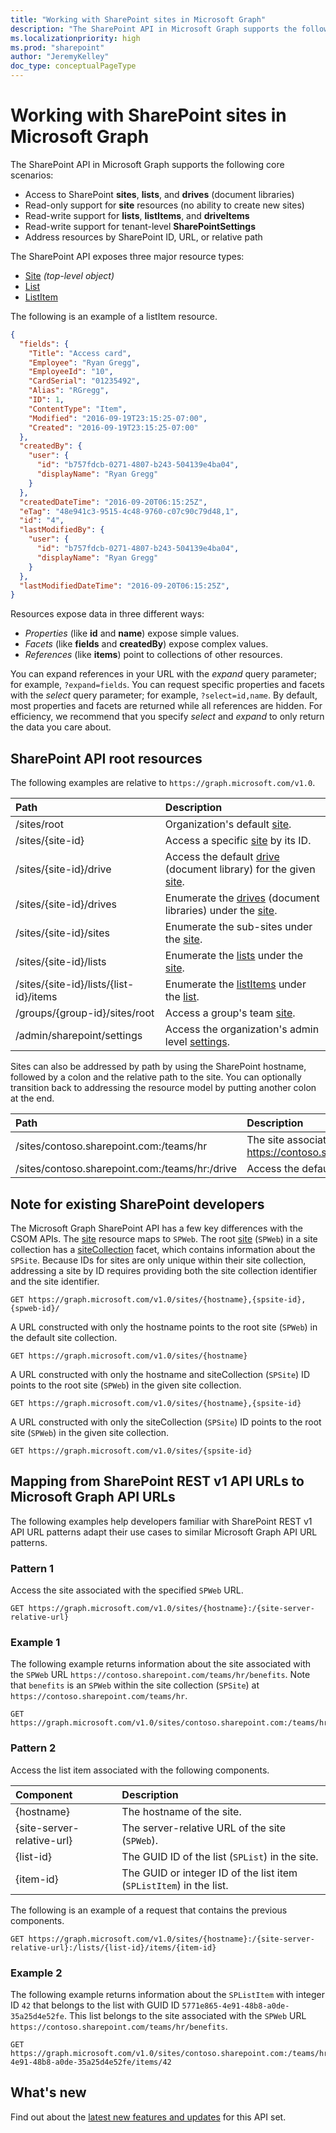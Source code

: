 ```yaml
---
title: "Working with SharePoint sites in Microsoft Graph"
description: "The SharePoint API in Microsoft Graph supports the following core scenarios:"
ms.localizationpriority: high
ms.prod: "sharepoint"
author: "JeremyKelley"
doc_type: conceptualPageType
---
```


# Working with SharePoint sites in Microsoft Graph

The SharePoint API in Microsoft Graph supports the following core scenarios:

* Access to SharePoint **sites**, **lists**, and **drives** (document libraries)
* Read-only support for **site** resources (no ability to create new sites)
* Read-write support for **lists**, **listItems**, and **driveItems**
* Read-write support for tenant-level **SharePointSettings**
* Address resources by SharePoint ID, URL, or relative path

The SharePoint API exposes three major resource types:

* [Site](site.md) _(top-level object)_
* [List](list.md)
* [ListItem](listitem.md)

The following is an example of a listItem resource.

```json
{
  "fields": {
    "Title": "Access card",
    "Employee": "Ryan Gregg",
    "EmployeeId": "10",
    "CardSerial": "01235492",
    "Alias": "RGregg",
    "ID": 1,
    "ContentType": "Item",
    "Modified": "2016-09-19T23:15:25-07:00",
    "Created": "2016-09-19T23:15:25-07:00"
  },
  "createdBy": {
    "user": {
      "id": "b757fdcb-0271-4807-b243-504139e4ba04",
      "displayName": "Ryan Gregg"
    }
  },
  "createdDateTime": "2016-09-20T06:15:25Z",
  "eTag": "48e941c3-9515-4c48-9760-c07c90c79d48,1",
  "id": "4",
  "lastModifiedBy": {
    "user": {
      "id": "b757fdcb-0271-4807-b243-504139e4ba04",
      "displayName": "Ryan Gregg"
    }
  },
  "lastModifiedDateTime": "2016-09-20T06:15:25Z",
}
```

Resources expose data in three different ways:

* _Properties_ (like **id** and **name**) expose simple values.
* _Facets_ (like **fields** and **createdBy**) expose complex values.
* _References_ (like **items**) point to collections of other resources.

You can expand references in your URL with the _expand_ query parameter; for example, `?expand=fields`.
You can request specific properties and facets with the _select_ query parameter; for example, `?select=id,name`.
By default, most properties and facets are returned while all references are hidden.
For efficiency, we recommend that you specify _select_ and _expand_ to only return the data you care about.

## SharePoint API root resources

The following examples are relative to `https://graph.microsoft.com/v1.0`.

| Path                                   | Description
|:---------------------------------------|:------------------------------------
| /sites/root                            | Organization's default [site][].
| /sites/{site-id}                       | Access a specific [site][] by its ID.
| /sites/{site-id}/drive                 | Access the default [drive](drive.md) (document library) for the given [site][].
| /sites/{site-id}/drives                | Enumerate the [drives](drive.md) (document libraries) under the [site][].
| /sites/{site-id}/sites                 | Enumerate the sub-sites under the [site][].
| /sites/{site-id}/lists                 | Enumerate the [lists](list.md) under the [site](site.md).
| /sites/{site-id}/lists/{list-id}/items | Enumerate the [listItems](listitem.md) under the [list](list.md).
| /groups/{group-id}/sites/root          | Access a group's team [site][].
| /admin/sharepoint/settings             | Access the organization's admin level [settings](sharepointSettings.md).

Sites can also be addressed by path by using the SharePoint hostname, followed by a colon and the relative path to the site.
You can optionally transition back to addressing the resource model by putting another colon at the end.

| Path                                           | Description
|:-----------------------------------------------|:-----------------------------------
| /sites/contoso.sharepoint.com:/teams/hr        | The site associated with https://contoso.sharepoint.com/teams/hr
| /sites/contoso.sharepoint.com:/teams/hr:/drive | Access the default [drive](drive.md) for this site.

## Note for existing SharePoint developers

The Microsoft Graph SharePoint API has a few key differences with the CSOM APIs.
The [site][] resource maps to `SPWeb`.
The root [site][] (`SPWeb`) in a site collection has a [siteCollection](sitecollection.md) facet, which contains information about the `SPSite`.
Because IDs for sites are only unique within their site collection, addressing a site by ID requires providing both the site collection identifier and the site identifier.

```http
GET https://graph.microsoft.com/v1.0/sites/{hostname},{spsite-id},{spweb-id}/
```

A URL constructed with only the hostname points to the root site (`SPWeb`) in the default site collection.

```http
GET https://graph.microsoft.com/v1.0/sites/{hostname}
```

A URL constructed with only the hostname and siteCollection (`SPSite`) ID points to the root site (`SPWeb`) in the given site collection.

```http
GET https://graph.microsoft.com/v1.0/sites/{hostname},{spsite-id}
```

A URL constructed with only the siteCollection (`SPSite`) ID points to the root site (`SPWeb`) in the given site collection.

```http
GET https://graph.microsoft.com/v1.0/sites/{spsite-id}
```

## Mapping from SharePoint REST v1 API URLs to Microsoft Graph API URLs

The following examples help developers familiar with SharePoint REST v1 API URL patterns adapt their use cases to similar Microsoft Graph API URL patterns.

### Pattern 1

Access the site associated with the specified `SPWeb` URL.

```http
GET https://graph.microsoft.com/v1.0/sites/{hostname}:/{site-server-relative-url}
```

### Example 1

The following example returns information about the site associated with the `SPWeb` URL `https://contoso.sharepoint.com/teams/hr/benefits`. Note that `benefits` is an `SPWeb` within the site collection (`SPSite`) at `https://contoso.sharepoint.com/teams/hr`.

```http
GET https://graph.microsoft.com/v1.0/sites/contoso.sharepoint.com:/teams/hr/benefits
```

### Pattern 2

Access the list item associated with the following components.

| Component                  | Description                                                         |
|:---------------------------|:--------------------------------------------------------------------|
| {hostname}                 | The hostname of the site.                                           |
| {site-server-relative-url} | The server-relative URL of the site (`SPWeb`).                      |
| {list-id}                  | The GUID ID of the list (`SPList`) in the site.                     |
| {item-id}                  | The GUID or integer ID of the list item (`SPListItem`) in the list. |

The following is an example of a request that contains the previous components.

```http
GET https://graph.microsoft.com/v1.0/sites/{hostname}:/{site-server-relative-url}:/lists/{list-id}/items/{item-id}
```

### Example 2

The following example returns information about the `SPListItem` with integer ID `42` that belongs to the list with GUID ID `5771e865-4e91-48b8-a0de-35a25d4e52fe`. This list belongs to the site associated with the `SPWeb` URL `https://contoso.sharepoint.com/teams/hr/benefits`.

```http
GET https://graph.microsoft.com/v1.0/sites/contoso.sharepoint.com:/teams/hr/benefits:/lists/5771e865-4e91-48b8-a0de-35a25d4e52fe/items/42
```

## What's new

Find out about the [latest new features and updates](/graph/whats-new-overview) for this API set.

[site]: site.md
[list]: list.md
[drive]: drive.md
[siteCollection]: sitecollection.md
[settings]: sharepointSettings.md

<!-- {
  "type": "#page.annotation",
  "description": "Getting started programming with the SharePoint API",
  "keywords": "getting started sharepoint rest api programming C# ios android rest http",
  "section": "documentation",
  "tocPath": "Getting Started",
  "tocIndex": -100
} -->

